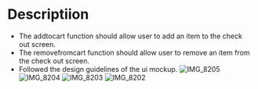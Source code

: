 # Descriptiion

- The addtocart function should allow user to add an item to the check out screen.
- The removefromcart function should allow user to remove an item from the check out screen.
- Followed the design guidelines of the ui mockup.
![IMG_8205](https://github.com/user-attachments/assets/2b5b956c-063f-4936-928f-ca53afb89737)
![IMG_8204](https://github.com/user-attachments/assets/510aefcc-8af9-4d5e-81e7-fd827f2fb010)
![IMG_8203](https://github.com/user-attachments/assets/6120b0b2-f302-48e8-a851-fd5c5872efa2)
![IMG_8202](https://github.com/user-attachments/assets/d260dea6-8a09-4d34-bf4d-9949289d38a1)

